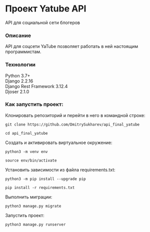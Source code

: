 # Проект Yatube API
API для социальной сети блогеров

### Описание
API для соцсети YaTube позволяет работать в ней настоящим программистам.

### Технологии
Python 3.7+  
Django 2.2.16  
Django Rest Framework 3.12.4  
Djoser 2.1.0  

### Как запустить проект:
Клонировать репозиторий и перейти в него в командной строке:

```
git clone https://github.com/DmitrySukharev/api_final_yatube
```

```
cd api_final_yatube
```

Cоздать и активировать виртуальное окружение:

```
python3 -m venv env
```

```
source env/bin/activate
```

Установить зависимости из файла requirements.txt:

```
python3 -m pip install --upgrade pip
```

```
pip install -r requirements.txt
```

Выполнить миграции:

```
python3 manage.py migrate
```

Запустить проект:

```
python3 manage.py runserver
```
